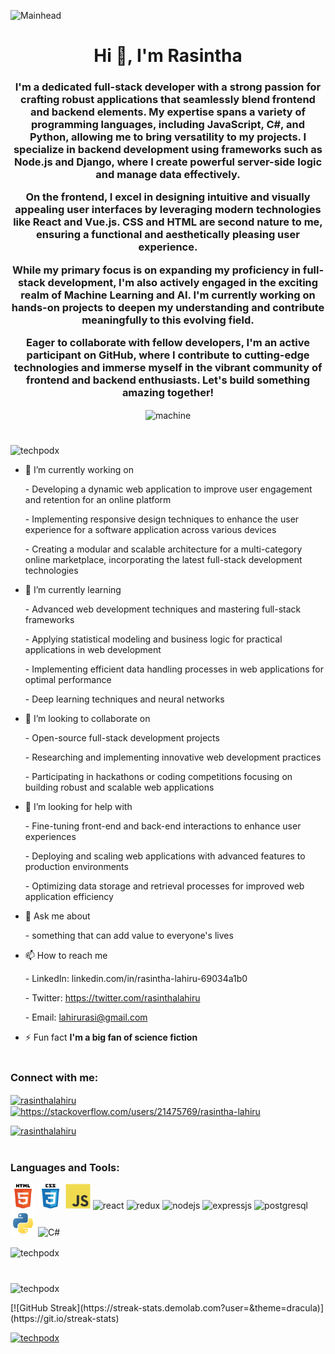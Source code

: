 ![Mainhead](https://imgur.com/ekeh3cF.gif)

<h1 align="center">Hi 👋, I'm Rasintha</h1>

<h3 align="center">I'm a dedicated full-stack developer with a strong passion for crafting robust applications that seamlessly blend frontend and backend elements. My expertise spans a variety of programming languages, including JavaScript, C#, and Python, allowing me to bring versatility to my projects. I specialize in backend development using frameworks such as Node.js and Django, where I create powerful server-side logic and manage data effectively.

On the frontend, I excel in designing intuitive and visually appealing user interfaces by leveraging modern technologies like React and Vue.js. CSS and HTML are second nature to me, ensuring a functional and aesthetically pleasing user experience.

While my primary focus is on expanding my proficiency in full-stack development, I'm also actively engaged in the exciting realm of Machine Learning and AI. I'm currently working on hands-on projects to deepen my understanding and contribute meaningfully to this evolving field.

Eager to collaborate with fellow developers, I'm an active participant on GitHub, where I contribute to cutting-edge technologies and immerse myself in the vibrant community of frontend and backend enthusiasts. Let's build something amazing together!</h3>
<p align="center"> <img src = https://imgur.com/71ufOzd.gif align = "center" width = "650" height = "320" alt = "machine">

#

<p align="left"> <img src="https://komarev.com/ghpvc/?username=techpodx&label=Profile%20views&color=0e75b6&style=flat" alt="techpodx" /> </p>


- 🔭 I’m currently working on 
      <p>- Developing a dynamic web application to improve user engagement and retention for an online platform</p>
      <p>- Implementing responsive design techniques to enhance the user experience for a software application across various devices</p>
      <p>- Creating a modular and scalable architecture for a multi-category online marketplace, incorporating the latest full-stack development technologies</p>

- 🌱 I’m currently learning 
      <p>- Advanced web development techniques and mastering full-stack frameworks</p>
      <p>- Applying statistical modeling and business logic for practical applications in web development</p>
      <p>- Implementing efficient data handling processes in web applications for optimal performance</p>
      <p>- Deep learning techniques and neural networks</p>

- 👯 I’m looking to collaborate on 
      <p>- Open-source full-stack development projects</p>
      <p>- Researching and implementing innovative web development practices</p>
      <p>- Participating in hackathons or coding competitions focusing on building robust and scalable web applications</p>

- 🤝 I’m looking for help with 
      <p>- Fine-tuning front-end and back-end interactions to enhance user experiences</p>
      <p>- Deploying and scaling web applications with advanced features to production environments</p>
      <p>- Optimizing data storage and retrieval processes for improved web application efficiency</p>

- 💬 Ask me about 
      <p>- something that can add value to everyone's lives</p>

- 📫 How to reach me 
      <p>- LinkedIn: linkedin.com/in/rasintha-lahiru-69034a1b0 </p>
      <p>- Twitter: https://twitter.com/rasinthalahiru</p>
      <p>- Email: lahirurasi@gmail.com</p>

- ⚡ Fun fact **I'm a big fan of science fiction**

#

<h3 align="left">Connect with me:</h3>

<p align="left"> <a href="https://twitter.com/rasinthalahiru" target="blank"><img align="center" src="https://raw.githubusercontent.com/rahuldkjain/github-profile-readme-generator/master/src/images/icons/Social/twitter.svg" alt="rasinthalahiru" height="30" width="40" /></a>
<a href="https://stackoverflow.com/users/https://stackoverflow.com/users/21475769/rasintha-lahiru" target="blank"><img align="center" src="https://raw.githubusercontent.com/rahuldkjain/github-profile-readme-generator/master/src/images/icons/Social/stack-overflow.svg" alt="https://stackoverflow.com/users/21475769/rasintha-lahiru" height="30" width="40" /></a>
</p>

<p align="left"> <a href="https://twitter.com/rasinthalahiru" target="blank"><img src="https://img.shields.io/twitter/follow/rasinthalahiru?logo=twitter&style=for-the-badge" alt="rasinthalahiru" /></a> </p>

#

<h3 align="left">Languages and Tools:</h3>
<p align="left"> 
      <img src="https://raw.githubusercontent.com/devicons/devicon/master/icons/html5/html5-original-wordmark.svg" alt="html5" width="40" height="40"/> 
      <img src="https://raw.githubusercontent.com/devicons/devicon/master/icons/css3/css3-original-wordmark.svg" alt="css3" width="40" height="40"/> 
      <img src="https://raw.githubusercontent.com/devicons/devicon/master/icons/javascript/javascript-original.svg" alt="javascript" width="40" height="40"/>
      <img src="https://github.com/TechPodx/Style-Repo/blob/fbb2323edea5d7fb97109aeebc56663750c9289c/Images/react.png" alt="react" width="40" height="40"/>
      <img src="https://github.com/TechPodx/Style-Repo/blob/fbb2323edea5d7fb97109aeebc56663750c9289c/Images/redux.png" alt="redux" width="40" height="40"/>
      <img src="https://github.com/TechPodx/Style-Repo/blob/fbb2323edea5d7fb97109aeebc56663750c9289c/Images/nodeJS.png" alt="nodejs" width="40" height="40"/>
      <img src="https://github.com/TechPodx/Style-Repo/blob/fbb2323edea5d7fb97109aeebc56663750c9289c/Images/expressJS.png" alt="expressjs" width="40" height="40"/>
      <img src="https://github.com/TechPodx/Style-Repo/blob/fbb2323edea5d7fb97109aeebc56663750c9289c/Images/postgresql.png" alt="postgresql" width="40" height="40"/>
      <img src="https://raw.githubusercontent.com/devicons/devicon/master/icons/python/python-original.svg" alt="python" width="40" height="40"/> 
      <img src="https://github.com/TechPodx/Style-Repo/blob/0845876a25015d08e3c685c54524846ed4867c93/C%23.png" alt="C#" width="40" height="40"/>
</p>

<p><img align="center" src="https://github-readme-stats.vercel.app/api/top-langs?username=techpodx&show_icons=true&locale=en&layout=compact" alt="techpodx" /></p>

#

<p><img align="center" src="https://github-readme-streak-stats.herokuapp.com/?user=techpodx&" alt="techpodx" /></p>
<p>[![GitHub Streak](https://streak-stats.demolab.com?user=&theme=dracula)](https://git.io/streak-stats)</p>

<p align="left"> <a href="https://github.com/ryo-ma/github-profile-trophy"><img src="https://github-profile-trophy.vercel.app/?username=techpodx" alt="techpodx" /></a> </p>
